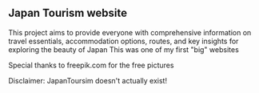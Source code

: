 <h2> Japan Tourism website </h2>

This project aims to provide everyone with comprehensive information on travel essentials, accommodation options, routes, and key insights for exploring the beauty of Japan
This was one of my first "big" websites


Special thanks to freepik.com for the free pictures

Disclaimer: JapanToursim doesn't actually exist!
